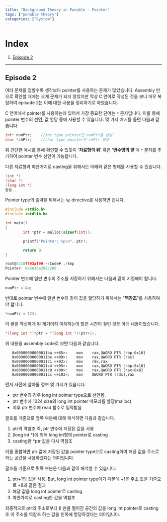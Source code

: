 ```yaml
---
title: "Background Theory in Pwnable - Pointer"
tags: ["pwnable theory"]
categories: ["System"]
---
```


# Index

1. [Episode 2](#episode-2)

* * *

## Episode 2

여러 문제를 접할수록 생각보다 pointer를 사용하는 문제가 많았습니다. Assembly 만으로 확인할 때에는 크게 문제가 되지 않았지만 막상 C 언어로 작성된 것을 보니 매우 복잡하여 episode 2는 이에 대한 내용을 정리하기로 하였습니다.

C 언어에서 pointer를 사용하는데 있어서 가장 중요한 단어는 `*` 문자입니다. 이를 통해 pointer 변수의 선언, 값 할당 등에 사용할 수 있습니다. 몇 가지 예시를 들면 다음과 같습니다.

```c
int* numPtr;    //int type pointer인 numPtr을 생성
char *chPtr;    //char type pointer인 chPtr 생성
```

위 간단한 예시를 통해 확인할 수 있듯이 '**자료형의 뒤**' 혹은 '**변수명의 앞**'에 `*` 문자를 추가하여 pointer 변수 선언이 가능합니다.

다른 자료형과 마찬가지로 casting을 위해서는 아래와 같은 형태를 사용할 수 있습니다.

```c
(int *)
(char *)
(long int *)
등등..
```

Pointer type의 출력을 위해서는 `%p` directive를 사용하면 됩니다.

```c
#include <stdio.h>
#include <stdlib.h>

int main()
{
        int *ptr = malloc(sizeof(int));

        printf("Pointer: %p\n", ptr);

        return 0;
}

root@3218f793af99:~/Code# ./tmp
Pointer: 0x5636e298c260
```

Pointer 변수에 일반 변수의 주소를 저장하기 위해서는 다음과 같이 지정해야 합니다.

```c
numPtr = &a;
```

반대로 pointer 변수에 일반 변수와 같이 값을 할당하기 위해서는 "**역참조**"를 사용하여야 합니다.

```c
*numPtr = 123;
```

이 글을 작성하게 된 계기이자 이해하는데 많은 시간이 걸린 것은 아래 내용이었습니다.

```c
*(long int *)*ptr = *(long int *)(ptr+1);
```

위 내용을 assembly code로 보면 다음과 같습니다.

```
   0x00000000000011ba <+85>:	mov    rax,QWORD PTR [rbp-0x10]
   0x00000000000011be <+89>:	mov    rax,QWORD PTR [rax]
   0x00000000000011c1 <+92>:	mov    rdx,rax
   0x00000000000011c4 <+95>:	mov    rax,QWORD PTR [rbp-0x10]
   0x00000000000011c8 <+99>:	mov    rax,QWORD PTR [rax+0x8]
   0x00000000000011cc <+103>:	mov    QWORD PTR [rdx],rax
```

먼저 사전에 알아둘 정보 몇 가지가 있습니다.

- ptr 변수의 경우 long int pointer type으로 선언됨.
- ptr 변수에 1024 size의 long int pointer 메모리를 할당(malloc)
- 이후 ptr 변수에 read 함수로 입력받음

괄호를 기준으로 앞쪽 부분에 대해 해석하면 다음과 같습니다.

1. ptr의 역참조 즉, ptr 변수에 저장된 값을 사용
2. (long int *)에 의해 long int형의 pointer로 casting
3. casting한 *ptr 값을 다시 역참조

이를 종합하면 ptr 값에 저장된 값을 pointer type으로 casting하여 해당 값을 주소로 하는 공간을 사용하겠다는 의미입니다.

괄호를 기준으로 뒷쪽 부분은 다음과 같이 해석할 수 있습니다.

1. ptr+1의 값을 사용. But, long int pointer type이기 때문에 +1은 주소 값을 기준으로 +8과 같은 결과
2. 해당 값을 long int pointer로 casting
3. 마찬가지로 casting한 값을 역참조

최종적으로 ptr의 주소로부터 8 만큼 떨어진 공간의 값을 long int pointer로 casting 후 이 주소를 역참조 하는 값을 왼쪽에 할당하겠다는 의미입니다.
